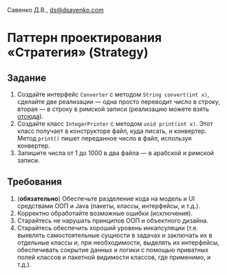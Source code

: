 Савенко Д.В., <ds@dsavenko.com>

# Паттерн проектирования «Стратегия» (Strategy)

## Задание

1. Создайте интерфейс `Converter` с методом `String convert(int x)`, сделайте две реализации — одна просто переводит число в строку, вторая — в строку в римской записи (реализацию можете взять [отсюда](https://stackoverflow.com/questions/12967896/converting-integers-to-roman-numerals-java/19759564#19759564)).
2. Создайте класс `IntegerPrinter` с методом `void print(int x)`. Этот класс получает в конструкторе файл, куда писать, и конвертер. Метод `print()` пишет переданное число в файл, используя конвертер.
3. Запишите числа от 1 до 1000 в два файла — в арабской и римской записи.

## Требования

1. (**обязательно**) Обеспечьте разделение кода на модель и UI средствами ООП и Java (пакеты, классы, интерфейсы, и т.д.).
2. Корректно обработайте возможные ошибки (исключения).
3. Старайтесь не нарушать принципов ООП и объектного дизайна.
4. Старайтесь обеспечить хороший уровень инкапсуляции (т.е. выявлять самостоятельные сущности в задачах и заключать их в отдельные классы и, при необходимости, выделять их интерфейсы, обеспечивать сокрытие данных и логики с помощью приватных полей классов и пакетной видимости классов, где применимо, и т.д.).

